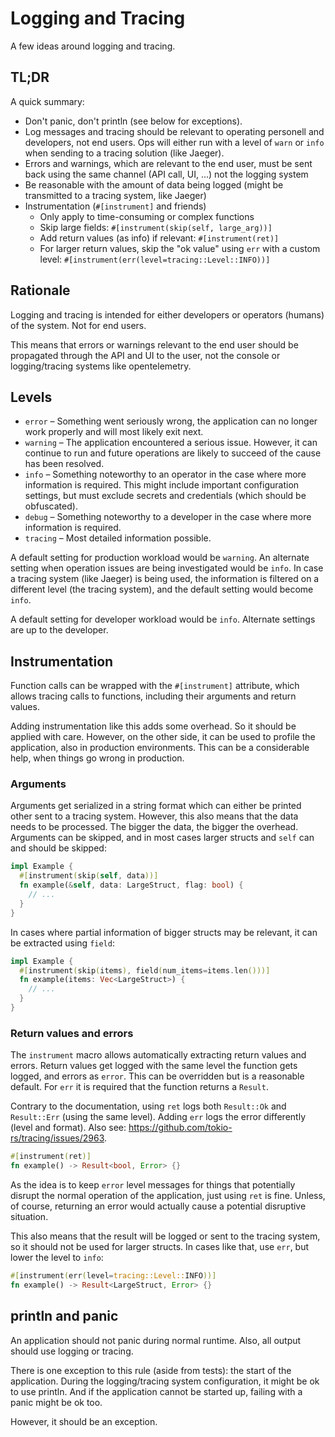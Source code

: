 # Logging and Tracing

A few ideas around logging and tracing.

## TL;DR

A quick summary:

* Don't panic, don't println (see below for exceptions).
* Log messages and tracing should be relevant to operating personell and developers, not end users. Ops will either run
  with a level of `warn` or `info` when sending to a tracing solution (like Jaeger).
* Errors and warnings, which are relevant to the end user, must be sent back using the same channel (API call, UI, …)
  not the logging system
* Be reasonable with the amount of data being logged (might be transmitted to a tracing system, like Jaeger)
* Instrumentation (`#[instrument]` and friends)
  * Only apply to time-consuming or complex functions
  * Skip large fields: `#[instrument(skip(self, large_arg))]`
  * Add return values (as info) if relevant: `#[instrument(ret)]`
  * For larger return values, skip the "ok value" using `err` with a custom level: `#[instrument(err(level=tracing::Level::INFO))]`

## Rationale

Logging and tracing is intended for either developers or operators (humans) of the system. Not for end users.

This means that errors or warnings relevant to the end user should be propagated through the API and UI to the user,
not the console or logging/tracing systems like opentelemetry.

## Levels

* `error` – Something went seriously wrong, the application can no longer work properly and will most likely exit next.
* `warning` – The application encountered a serious issue. However, it can continue to run and future operations are likely to succeed of the cause has been resolved.
* `info` – Something noteworthy to an operator in the case where more information is required. This might include
  important configuration settings, but must exclude secrets and credentials (which should be obfuscated).
* `debug` – Something noteworthy to a developer in the case where more information is required.
* `tracing` – Most detailed information possible.

A default setting for production workload would be `warning`. An alternate setting when operation issues are being
investigated would be `info`. In case a tracing system (like Jaeger) is being used, the information is filtered on a
different level (the tracing system), and the default setting would become `info`.

A default setting for developer workload would be `info`. Alternate settings are up to the developer.

## Instrumentation

Function calls can be wrapped with the `#[instrument]` attribute, which allows tracing calls to functions, including
their arguments and return values.

Adding instrumentation like this adds some overhead. So it should be applied with care. However, on the other side, it
can be used to profile the application, also in production environments. This can be a considerable help, when things
go wrong in production.

### Arguments

Arguments get serialized in a string format which can either be printed other sent to a tracing system. However, this
also means that the data needs to be processed. The bigger the data, the bigger the overhead. Arguments can be skipped,
and in most cases larger structs and `self` can and should be skipped:

```rust
impl Example {
  #[instrument(skip(self, data))]
  fn example(&self, data: LargeStruct, flag: bool) {
    // ...
  }
}
```

In cases where partial information of bigger structs may be relevant, it can be extracted using `field`:

```rust
impl Example {
  #[instrument(skip(items), field(num_items=items.len()))]
  fn example(items: Vec<LargeStruct>) {
    // ...
  }
}
```

### Return values and errors

The `instrument` macro allows automatically extracting return values and errors. Return values get logged with the same
level the function gets logged, and errors as `error`. This can be overridden but is a reasonable default. For `err` it
is required that the function returns a `Result`.

Contrary to the documentation, using `ret` logs both `Result::Ok` and `Result::Err` (using the same level). Adding `err`
logs the error differently (level and format). Also see: https://github.com/tokio-rs/tracing/issues/2963.

```rust
#[instrument(ret)]
fn example() -> Result<bool, Error> {}
```

As the idea is to keep `error` level messages for things that potentially disrupt the normal operation of the
application, just using `ret` is fine. Unless, of course, returning an error would actually cause a potential disruptive
situation.

This also means that the result will be logged or sent to the tracing system, so it should not be used for larger
structs. In cases like that, use `err`, but lower the level to `info`:

```rust
#[instrument(err(level=tracing::Level::INFO))]
fn example() -> Result<LargeStruct, Error> {}
```

## println and panic

An application should not panic during normal runtime. Also, all output should use logging or tracing.

There is one exception to this rule (aside from tests): the start of the application. During the logging/tracing system
configuration, it might be ok to use println. And if the application cannot be started up, failing with a panic might
be ok too.

However, it should be an exception.

